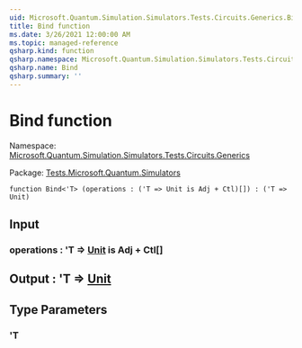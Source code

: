 ```yaml
---
uid: Microsoft.Quantum.Simulation.Simulators.Tests.Circuits.Generics.Bind
title: Bind function
ms.date: 3/26/2021 12:00:00 AM
ms.topic: managed-reference
qsharp.kind: function
qsharp.namespace: Microsoft.Quantum.Simulation.Simulators.Tests.Circuits.Generics
qsharp.name: Bind
qsharp.summary: ''
---
```


# Bind function

Namespace: [Microsoft.Quantum.Simulation.Simulators.Tests.Circuits.Generics](xref:Microsoft.Quantum.Simulation.Simulators.Tests.Circuits.Generics)

Package: [Tests.Microsoft.Quantum.Simulators](https://nuget.org/packages/Tests.Microsoft.Quantum.Simulators)




```qsharp
function Bind<'T> (operations : ('T => Unit is Adj + Ctl)[]) : ('T => Unit)
```


## Input

### operations : 'T => [Unit](xref:microsoft.quantum.lang-ref.unit)  is Adj + Ctl[]





## Output : 'T => [Unit](xref:microsoft.quantum.lang-ref.unit) 



## Type Parameters

### 'T


